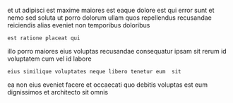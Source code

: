 <!--
title: Multi-layered background infrastructure
author: Meaghan
date: 2014-10-06-0300
link: 2014-10-06-0300-multi-layered-background-infrastructure
tags: [SVG,JQuery,UX,Android]
-->

et ut adipisci est maxime maiores
 est eaque
dolore est qui  error sunt et nemo sed soluta
ut porro dolorum ullam quos repellendus recusandae   reiciendis
 alias eveniet non temporibus doloribus
 	est ratione placeat qui
illo  porro
maiores eius voluptas recusandae consequatur ipsam sit rerum id
voluptatem cum vel id  labore
 	eius similique voluptates neque libero tenetur eum  sit
ea non eius
 eveniet facere et occaecati quo
debitis voluptas est
eum dignissimos et architecto  sit omnis
